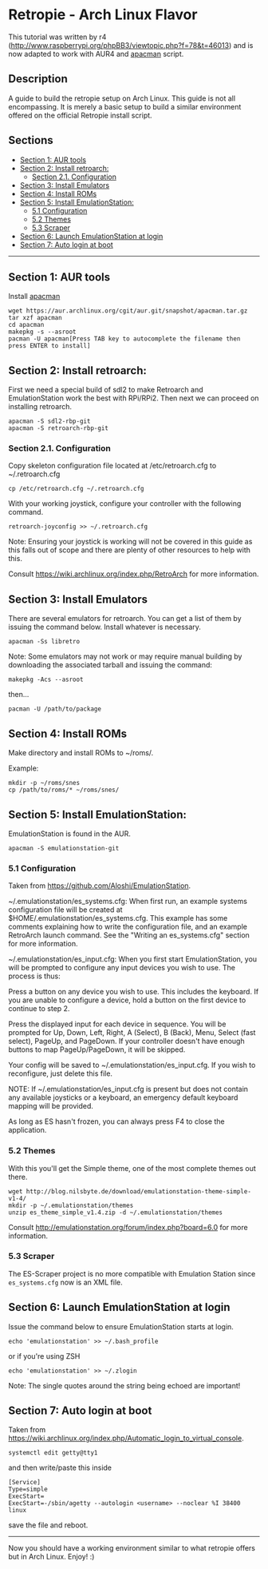# Retropie - Arch Linux Flavor

This tutorial was written by r4 (http://www.raspberrypi.org/phpBB3/viewtopic.php?f=78&t=46013) and is now adapted to work with AUR4 and [apacman](https://aur.archlinux.org/packages/apacman/) script.

## Description

A guide to build the retropie setup on Arch Linux. This guide is not all encompassing. It is merely a basic setup to build a similar environment offered on the official Retropie install script.

## Sections

  - [Section 1: AUR tools](#section-1-aur-tools)
  - [Section 2: Install retroarch:](#section-2-install-retroarch)
    - [Section 2.1. Configuration](#section-21-configuration)
  - [Section 3: Install Emulators](#section-3-install-emulators)
  - [Section 4: Install ROMs](#section-4-install-roms)
  - [Section 5: Install EmulationStation:](#section-5-install-emulationstation)
    - [5.1 Configuration](#51-configuration)
    - [5.2 Themes](#52-themes)
    - [5.3 Scraper](#53-scraper)
  - [Section 6: Launch EmulationStation at login](#section-6-launch-emulationstation-at-login)
  - [Section 7: Auto login at boot](#section-7-auto-login-at-boot)

***

## Section 1: AUR tools
    
Install [apacman](https://aur.archlinux.org/packages/apacman/)
```shell
wget https://aur.archlinux.org/cgit/aur.git/snapshot/apacman.tar.gz
tar xzf apacman
cd apacman
makepkg -s --asroot
pacman -U apacman[Press TAB key to autocomplete the filename then press ENTER to install]
```

## Section 2: Install retroarch:
    
First we need a special build of sdl2 to make Retroarch and EmulationStation work the best with RPi/RPi2. Then next we can proceed on installing retroarch.
        
```shell
apacman -S sdl2-rbp-git
apacman -S retroarch-rbp-git
```

### Section 2.1. Configuration

Copy skeleton configuration file located at /etc/retroarch.cfg to ~/.retroarch.cfg
```shell
cp /etc/retroarch.cfg ~/.retroarch.cfg
```

With your working joystick, configure your controller with the following command.
```shell
retroarch-joyconfig >> ~/.retroarch.cfg
```

Note: Ensuring your joystick is working will not be covered in this guide as this falls out of scope and there are plenty of other resources to help with this.

Consult https://wiki.archlinux.org/index.php/RetroArch for more information.

## Section 3: Install Emulators

There are several emulators for retroarch. You can get a list of them by issuing the command below. Install whatever is necessary.
```shell
apacman -Ss libretro
```

Note: Some emulators may not work or may require manual building by downloading the associated tarball and issuing the command:
```shell
makepkg -Acs --asroot
```
then...
```shell
pacman -U /path/to/package
```

## Section 4: Install ROMs

Make directory and install ROMs to ~/roms/<system>.

Example:
```shell
mkdir -p ~/roms/snes
cp /path/to/roms/* ~/roms/snes/
```
    
## Section 5: Install EmulationStation:
    
EmulationStation is found in the AUR.
```shell
apacman -S emulationstation-git
```

### 5.1 Configuration

Taken from https://github.com/Aloshi/EmulationStation.

~/.emulationstation/es_systems.cfg: When first run, an example systems configuration file will be created at $HOME/.emulationstation/es_systems.cfg. This example has some comments explaining how to write the configuration file, and an example RetroArch launch command. See the "Writing an es_systems.cfg" section for more information.

~/.emulationstation/es_input.cfg: When you first start EmulationStation, you will be prompted to configure any input devices you wish to use. The process is thus:

Press a button on any device you wish to use. This includes the keyboard. If you are unable to configure a device, hold a button on the first device to continue to step 2.

Press the displayed input for each device in sequence. You will be prompted for Up, Down, Left, Right, A (Select), B (Back), Menu, Select (fast select), PageUp, and PageDown. If your controller doesn't have enough buttons to map PageUp/PageDown, it will be skipped.

Your config will be saved to ~/.emulationstation/es_input.cfg. If you wish to reconfigure, just delete this file.

NOTE: If ~/.emulationstation/es_input.cfg is present but does not contain any available joysticks or a keyboard, an emergency default keyboard mapping will be provided.

As long as ES hasn't frozen, you can always press F4 to close the application.
        
### 5.2 Themes

With this you'll get the Simple theme, one of the most complete themes out there.

```shell
wget http://blog.nilsbyte.de/download/emulationstation-theme-simple-v1-4/
mkdir -p ~/.emulationstation/themes
unzip es_theme_simple_v1.4.zip -d ~/.emulationstation/themes
```

Consult http://emulationstation.org/forum/index.php?board=6.0 for more information.

### 5.3 Scraper

The ES-Scraper project is no more compatible with Emulation Station since `es_systems.cfg` now is an XML file.

## Section 6: Launch EmulationStation at login

Issue the command below to ensure EmulationStation starts at login.
```shell
echo 'emulationstation' >> ~/.bash_profile
```
or if you're using ZSH
```shell
echo 'emulationstation' >> ~/.zlogin
```

Note: The single quotes around the string being echoed are important!

## Section 7: Auto login at boot
Taken from https://wiki.archlinux.org/index.php/Automatic_login_to_virtual_console.

```shell
systemctl edit getty@tty1
```
and then write/paste this inside
```shell
[Service]
Type=simple
ExecStart=
ExecStart=-/sbin/agetty --autologin <username> --noclear %I 38400 linux
```
save the file and reboot.
***

Now you should have a working environment similar to what retropie offers but in Arch Linux. Enjoy! :)